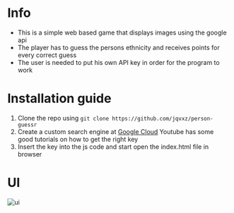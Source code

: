 # Info
- This is a simple web based game that displays images using the google api
- The player has to guess the persons ethnicity and receives points for every correct guess
- The user is needed to put his own API key in order for the program to work

# Installation guide
1. Clone the repo using ``` git clone https://github.com/jqvxz/person-guessr ```
2. Create a custom search engine at [Google Cloud](https://console.cloud.google.com/apis/api/customsearch.googleapis.com/)
   Youtube has some good tutorials on how to get the right key
4. Insert the key into the js code and start open the index.html file in browser

# UI
![ui](https://github.com/user-attachments/assets/181ce985-f80d-417d-93b4-79afebba417b)
